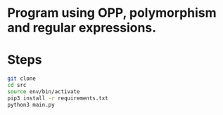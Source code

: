 # Program using OPP, polymorphism and regular expressions.

# Steps
```sh
git clone
cd src
source env/bin/activate
pip3 install -r requirements.txt
python3 main.py
```
